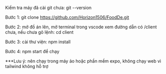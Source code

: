 Kiểm tra máy đã cài git chưa: git --version

Bước 1: git clone https://github.com/Horizon1506/FoodDe.git

Bước 2: mở đồ án lên, mở terminal trong vscode xem đường dẫn có /client chưa, nếu chưa gõ lệnh: cd client

Bước 3: cài thư viện: npm install

Bước 4: npm start để chạy

***Lưu ý: nên chạy trong máy ảo hoặc phần mềm expo, không chạy web vì tailwind không hỗ trợ
